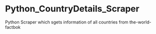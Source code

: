 # Python_CountryDetails_Scraper
Python Scraper which sgets information of all countries from the-world-factbok
